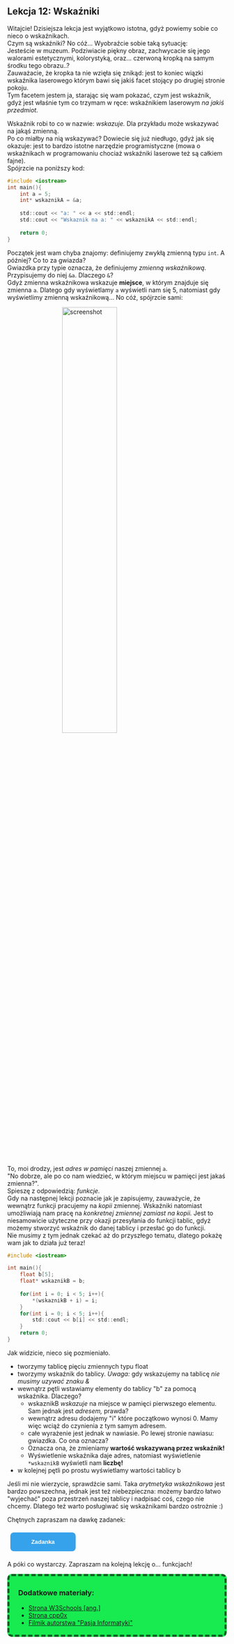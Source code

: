 <style>
.rad-label {
  display: flex;
  align-items: center;

  border-radius: 100px;
  padding: 10px 16px;
  margin: 10px 0;

  cursor: pointer;
  transition: .3s;
}

.rad-label:hover,
.rad-label:focus-within {
  background: hsla(0, 0%, 80%, .14);
}

.rad-input {
  position: absolute;
  visibility: hidden;
  width: 1px;
  height: 1px;
  opacity: 0;
  z-index: -1;
}

.rad-design {
  width: 18px;
  height: 18px;
  border-radius: 80px;

  background: linear-gradient(to right bottom, hsl(154, 97%, 62%), hsl(225, 97%, 62%));
  position: relative;
}

.rad-design::before {
  content: '';

  display: inline-block;
  width: inherit;
  height: inherit;
  border-radius: inherit;

  background: hsl(0, 0%, 90%);
  transform: scale(1.1);
  transition: .3s;
}

.rad-input:checked+.rad-design::before {
  transform: scale(0);
}

.rad-text {
  color: hsl(0, 0%, 60%);
  margin-left: 14px;
  letter-spacing: 3px;
  text-transform: uppercase;
  font-size: 14px;
  font-weight: 900;

  transition: .3s;
}

.rad-input:checked~.rad-text {
  color: hsl(0, 0%, 40%);
}

.btn {
  background-image: linear-gradient(135deg, #008aff, #86d472);
  border-radius: 6px;
  box-sizing: border-box;
  color: #ffffff;
  display: block;
  height: 50px;
  font-size: 1.4em;
  font-weight: 600;
  padding: 4px;
  position: relative;
  text-decoration: none;
  width: 7em;
  z-index: 2;
}

.btn:hover {
  color: #fff;
}

.btn .btnspan {
  align-items: center;
  background: #0e0e10;
  border-radius: 6px;
  display: flex;
  justify-content: center;
  height: 100%;
  transition: background 0.5s ease;
  width: 100%;
}

.btn:hover .btnspan {
  background: transparent;
}

.exercise {
	position: relative;
	max-width: 30em;
	
	background-color: #fff;
	padding: 1.125em 1.5em;
	font-size: 1.25em;
	border-radius: 1rem;
  box-shadow:	0 0.125rem 0.5rem rgba(0, 0, 0, .3), 0 0.0625rem 0.125rem rgba(0, 0, 0, .2);
}

.exercise::before {
	content: '';
	position: absolute;
	width: 0;
	height: 0;
	bottom: 100%;
	left: 1.5em; 
	border: .75rem solid transparent;
	border-top: none;

	border-bottom-color: #fff;
	filter: drop-shadow(0 -0.0625rem 0.0625rem rgba(0, 0, 0, .1));
}

.exerciseButton {
  border: 0;
  text-align: center;
  display: inline-block;
  padding: 14px;
  width: 150px;
  margin: 7px;
  color: #ffffff;
  background-color: #36a2eb;
  border-radius: 8px;
  font-family: "proxima-nova-soft", sans-serif;
  font-weight: 600;
  text-decoration: none;
  transition: box-shadow 200ms ease-out;
}
</style>

<h2>Lekcja 12: Wskaźniki</h2>

Witajcie! Dzisiejsza lekcja jest wyjątkowo istotna, gdyż powiemy sobie co nieco o wskaźnikach.<br/>
Czym są wskaźniki? No cóż... Wyobraźcie sobie taką sytuację:<br/>
Jesteście w muzeum. Podziwiacie piękny obraz, zachwycacie się jego walorami estetycznymi, kolorystyką, oraz... czerwoną kropką na samym środku tego obrazu..?<br/>
Zauważacie, że kropka ta nie wzięła się znikąd: jest to koniec wiązki wskaźnika laserowego którym bawi się jakiś facet stojący po drugiej stronie pokoju.<br/>
Tym facetem jestem ja, starając się wam pokazać, czym jest wskaźnik, gdyż jest właśnie tym co trzymam w ręce: wskaźnikiem laserowym *na jakiś przedmiot.*

Wskaźnik robi to co w nazwie: *wskazuje.* Dla przykładu może wskazywać na jakąś zmienną.<br/>
Po co miałby na nią wskazywać? Dowiecie się już niedługo, gdyż jak się okazuje: jest to bardzo istotne narzędzie programistyczne (mowa o wskaźnikach w programowaniu chociaż wskaźniki laserowe też są całkiem fajne).<br/>
Spójrzcie na poniższy kod:

```c
#include <iostream>
int main(){
	int a = 5;
	int* wskaznikA = &a;
	
	std::cout << "a: " << a << std::endl;
	std::cout << "Wskaznik na a: " << wskaznikA << std::endl;
	
	return 0;
}
```

Początek jest wam chyba znajomy: definiujemy zwykłą zmienną typu ```int```. A później? Co to za gwiazda?<br/>
Gwiazdka przy typie oznacza, że definiujemy *zmienną wskaźnikową.* Przypisujemy do niej ```&a```. Dlaczego ```&```?<br/>
Gdyż zmienna wskaźnikowa wskazuje **miejsce**, w którym znajduje się zmienna ```a```. Dlatego gdy wyświetlamy ```a``` wyświetli nam się 5, natomiast gdy wyświetlimy zmienną wskaźnikową... No cóż, spójrzcie sami:<br/>

<img src="https://firebasestorage.googleapis.com/v0/b/cpplearningsite01.appspot.com/o/img%2F04.png?alt=media" alt="screenshot" style="display: block; margin: 0 auto; width: 50%;"/>

To, moi drodzy, jest *adres w pamięci* naszej zmiennej ```a```.<br/>
"No dobrze, ale po co nam wiedzieć, w którym miejscu w pamięci jest jakaś zmienna?".<br/>
Spieszę z odpowiedzią: *funkcje.*<br/>
Gdy na następnej lekcji poznacie jak je zapisujemy, zauważycie, że wewnątrz funkcji pracujemy na *kopii* zmiennej. Wskaźniki natomiast umożliwiają nam pracę na *konkretnej zmiennej zamiast na kopii.* Jest to niesamowicie użyteczne przy okazji przesyłania do funkcji tablic, gdyż możemy stworzyć wskaźnik do danej tablicy i przesłać go do funkcji.<br/>
Nie musimy z tym jednak czekać aż do przyszłego tematu, dlatego pokażę wam jak to działa już teraz!

```c
#include <iostream>

int main(){
	float b[5];
	float* wskaznikB = b;
	
	for(int i = 0; i < 5; i++){
		*(wskaznikB + i) = i;
	}
	for(int i = 0; i < 5; i++){
		std::cout << b[i] << std::endl;
	}
	return 0;
}
```

Jak widzicie, nieco się pozmieniało.
- tworzymy tablicę pięciu zmiennych typu float
- tworzymy wskaźnik do tablicy. *Uwaga:* gdy wskazujemy na tablicę *nie musimy uzywać znaku &*
- wewnątrz pętli wstawiamy elementy do tablicy "b" za pomocą wskaźnika. Dlaczego?
	- wskaznikB *wskazuje* na miejsce w pamięci pierwszego elementu. Sam jednak jest *adresem,* prawda?
	- wewnątrz adresu dodajemy "i" które początkowo wynosi 0. Mamy więc wciąż do czynienia z tym samym adresem.
	- całe wyrażenie jest jednak w nawiasie. Po lewej stronie nawiasu: gwiazdka. Co ona oznacza?
	- Oznacza ona, że zmieniamy **wartość wskazywaną przez wskaźnik!**
	- Wyświetlenie wskaźnika daje adres, natomiast wyświetlenie ```*wskaznikB``` wyświetli nam **liczbę!**
- w kolejnej pętli po prostu wyświetlamy wartości tablicy b

Jeśli mi nie wierzycie, sprawdźcie sami. Taka *arytmetyka wskaźnikowa* jest bardzo powszechna, jednak jest też niebezpieczna: możemy bardzo łatwo "wyjechać" poza przestrzeń naszej tablicy i nadpisać coś, czego nie chcemy. Dlatego też warto posługiwać się wskaźnikami bardzo ostrożnie :)

Chętnych zapraszam na dawkę zadanek:

<button onclick="if (document.getElementById('exercises').style.display === 'none') {document.getElementById('exercises').style.display = 'block';} else {document.getElementById('exercises').style.display = 'none';}" class="exerciseButton">Zadanka</button>

<div id="exercises" style="display: none" class="exercise">
1.<br/>
  Zmodyfikujcie program z lekcji tak, aby wyświetlać znaki napisane w zmiennej typu string. Użyjcie w tym celu wskaźników.<br/>
2.<br/>
  Zmodyfikujcie z ćw.1 tak, aby napis był wyświetlany od tyłu.
</div>


A póki co wystarczy. Zapraszam na kolejną lekcję o… funkcjach!

<div style="background-color: #17eb50;border-radius: 10px;padding: 5px;padding-left: 20px;border: 5px #0f6124 dashed;">
<h3>Dodatkowe materiały:</h3>

- <a href="https://www.w3schools.com/cpp/cpp_pointers.asp">Strona W3Schools [ang.]</a>
- <a href="https://cpp0x.pl/kursy/Kurs-C++/Dodatkowe-materialy/Wskazniki/304">Strona cpp0x</a>
- <a href="https://www.youtube.com/watch?v=0DQl74alJzw">Filmik autorstwa "Pasja Informatyki"</a>

</div>